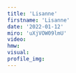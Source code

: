 ```yaml
--- 
title: 'Lisanne'
firstname: 'Lisanne'
date: '2022-01-12'
miro: 'uXjVOW09lmU'
video: 
hmw: 
visual: 
profile_img: 
--- 
```

